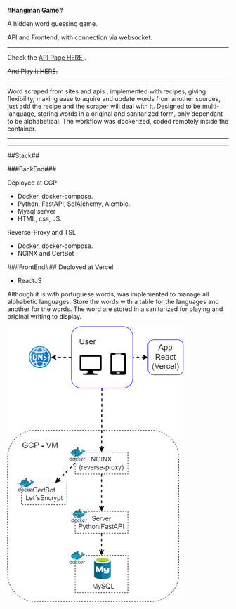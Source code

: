 #**Hangman Game**#

A hidden word guessing game.

API and Frontend, with connection via websocket.
_____

<del>Check the [ API Page HERE ](https://horvat-projects.xyz).</del>

<del>And Play it [HERE](https://hangman-chi.vercel.app/).</del>

_________

Word scraped from sites and apis , implemented with recipes, giving flexibility, making ease to aquire and update words from another sources, just add the recipe and the scraper will deal with it.
Designed to be multi-language, storing words in a original and sanitarized form, only dependant to be alphabetical.
The workflow was dockerized, coded remotely inside the container.
_________
_________

##Stack##

###BackEnd###

Deployed at CGP
* Docker, docker-compose.
* Python, FastAPI, SqlAlchemy, Alembic.
* Mysql server
* HTML, css, JS.

Reverse-Proxy and TSL
* Docker, docker-compose.
* NGINX and CertBot


###FrontEnd###
Deployed at Vercel
* ReactJS

Although it is with portuguese words, was implemented to manage all alphabetic languages. 
Store the words with a table for the languages and another for the words. The word are stored in a sanitarized for playing and original writing to display.

![Diagram](https://github.com/hverton1a/hangman/blob/production/backend/assets/diagram.png)
